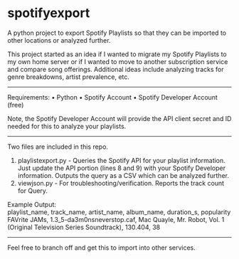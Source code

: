 # spotifyexport
A python project to export Spotify Playlists so that they can be imported to other locations or analyzed further.

This project started as an idea if I wanted to migrate my Spotify Playlists to my own home server or if I wanted to move to another subscription service and compare song offerings.  Additional ideas include analyzing tracks for genre breakdowns, artist prevalence, etc.

------------------------------------------------------------------------------------------------------------------

Requirements:
•	Python
•	Spotify Account
•	Spotify Developer Account (free)

Note, the Spotify Developer Account will provide the API client secret and ID needed for this to analyze your playlists.

------------------------------------------------------------------------------------------------------------------

Two files are included in this repo.
1. playlistexport.py - Queries the Spotify API for your playlist information.  Just update the API portion (lines 8 and 9) with your Spotify Developer information.  Outputs the query as a CSV which can be analyzed further.
2. viewjson.py - For troubleshooting/verification.  Reports the track count for Query.

Example Output:  
playlist_name,	track_name,	artist_name,	album_name,	duration_s,	popularity
FAVrite JAMs,	1.3_5-da3m0nsneverstop.caf,	Mac Quayle,	Mr. Robot, Vol. 1 (Original Television Series Soundtrack),	130.404,	38


------------------------------------------------------------------------------------------------------------------


Feel free to branch off and get this to import into other services.
